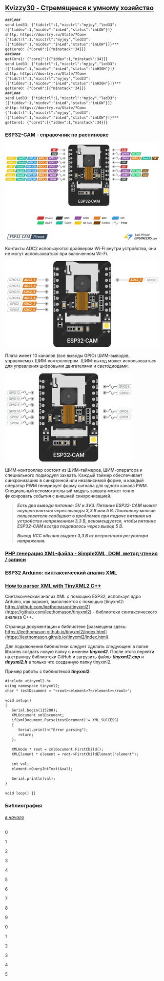 ## [Kvizzy30 - Стремящееся к умному хозяйство](#) 

```
###1###
send Led33: {"tidctrl":1,"nicctrl":"myjoy","led33":[{"tiddev":1,"nicdev":"inLed","status":"inLOW"}]}
shttp: https://doortry.ru/State/?Com={"tidctrl":1,"nicctrl":"myjoy","led33":[{"tiddev":1,"nicdev":"inLed","status":"inLOW"}]}***
getCore0: {"Core0":[{"minstack":34}]}
###0###
getCore1: {"core1":[{"iddev":1,"minstack":34}]}
send Led33: {"tidctrl":1,"nicctrl":"myjoy","led33":[{"tiddev":1,"nicdev":"inLed","status":"inHIGH"}]}
shttp: https://doortry.ru/State/?Com={"tidctrl":1,"nicctrl":"myjoy","led33":[{"tiddev":1,"nicdev":"inLed","status":"inHIGH"}]}***
getCore0: {"Core0":[{"minstack":34}]}
###1###
send Led33: {"tidctrl":1,"nicctrl":"myjoy","led33":[{"tiddev":1,"nicdev":"inLed","status":"inLOW"}]}
shttp: https://doortry.ru/State/?Com={"tidctrl":1,"nicctrl":"myjoy","led33":[{"tiddev":1,"nicdev":"inLed","status":"inLOW"}]}***
getCore1: {"core1":[{"iddev":1,"minstack":34}]}

```


### [ESP32-CAM - справочник по распиновке](https://lastminuteengineers.com/esp32-cam-pinout-reference/)

![](ESP32-CAM-Pinout.webp)

Контакты ADC2 используются драйвером Wi-Fi внутри устройства, они не могут использоваться при включенном Wi-Fi.

![Контакты ADC2 для WiFi](ESP32-CAM-ADC-Pins.webp)

Плата имеет 10 каналов (все выводы GPIO) ШИМ-выводов, управляемых ШИМ-контроллером. ШИМ-выход может использоваться для управления цифровыми двигателями и светодиодами.

![Каналы ШИМ-выводов](ESP32-CAM-PWM-Pins.webp)

ШИМ-контроллер состоит из ШИМ-таймеров, ШИМ-оператора и специального подмодуля захвата. Каждый таймер обеспечивает синхронизацию в синхронной или независимой форме, и каждый оператор PWM генерирует форму сигнала для одного канала PWM. Специальный вспомогательный модуль захвата может точно фиксировать события с внешней синхронизацией.

>***Есть два вывода питания: 5V и 3V3. Питание ESP32-CAM может осуществляться через выводы 3,3 В или 5 В. Поскольку многие пользователи сообщают о проблемах при подаче питания на устройство напряжением 3,3 В, рекомендуется, чтобы питание ESP32-CAM всегда подавалось через вывод 5 В.***
> 
> ***Вывод VCC обычно выдает 3,3 В от встроенного регулятора напряжения.***

### [PHP генерация XML-файла - SimpleXML, DOM, метод чтения / записи](https://way2tutorial.com/xml/php-generate-xml.php)

### [ESP32 Arduino: синтаксический анализ XML](https://techtutorialsx.com/2019/11/20/esp32-arduino-parsing-xml/)

### [How to parser XML with TinyXML2 C++](https://terminalroot.com/how-to-parser-xml-with-tinyxml2-cpp/)

Синтаксический анализ XML с помощью ESP32, используя ядро Arduino, как вариант, выполняется с помощью [tinyxml2: https://github.com/leethomason/tinyxml2](https://github.com/leethomason/tinyxml2) - библиотеки синтаксического анализа C++. 

Страница документации  к библиотеке [размещена здесь: https://leethomason.github.io/tinyxml2/index.html](https://leethomason.github.io/tinyxml2/index.html).

Для подключения библиотеки следует сделать следующее: в папке libraries создать новую папку с именем ***tinyxml2***. После этого перейти на страницу библиотеки GitHub и загрузить файлы ***tinyxml2.cpp*** и ***tinyxml2.h*** в только что созданную папку tinyxml2.

Пример работы с библиотекой ***tinyxml2***:

```
#include <tinyxml2.h>
using namespace tinyxml2;
char * testDocument = "<root><element>7</element></root>";

void setup() 
{
   Serial.begin(115200);
   XMLDocument xmlDocument;
   if(xmlDocument.Parse(testDocument)!= XML_SUCCESS)
   {
      Serial.println("Error parsing");
      return; 
   };

   XMLNode * root = xmlDocument.FirstChild();
   XMLElement * element = root->FirstChildElement("element");

   int val;
   element->QueryIntText(&val);
  
   Serial.println(val);
}

void loop() {}
```


### Библиография

###### [в начало](#kvizzy)

0

1

2

3

4

5

6

7

8

9

0

1

2

3

4

5




